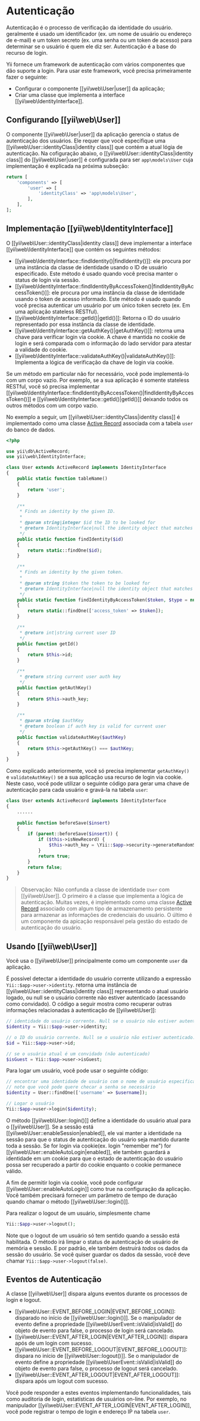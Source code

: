 Autenticação
==============

Autenticação é o processo de verificação da identidade do usuário. geralmente é usado um identificador (ex. um nome de usuário ou endereço de e-mail) e um token secreto (ex. uma senha ou um token de acesso) para determinar se o usuário é quem ele diz ser. Autenticação é a base do recurso de login.

Yii fornece um framework de autenticação com vários componentes que dão suporte a login. Para usar este framework, você precisa primeiramente fazer o seguinte:
 
* Configurar o componente [[yii\web\User|user]] da aplicação;
* Criar uma classe que implementa a interface [[yii\web\IdentityInterface]].


## Configurando  [[yii\web\User]] <span id="configuring-user"></span>

O componente [[yii\web\User|user]] da aplicação gerencia o status de autenticação dos usuários. Ele requer que você especifique uma [[yii\web\User::identityClass|identity class]] que contém a atual lógia de autenticação.
Na cofiguração abaixo, o [[yii\web\User::identityClass|identity class]] do
[[yii\web\User|user]] é configurada para ser `app\models\User` cuja implementação é explicada na próxima subseção:
  
```php
return [
    'components' => [
        'user' => [
            'identityClass' => 'app\models\User',
        ],
    ],
];
```


## Implementação [[yii\web\IdentityInterface]] <span id="implementing-identity"></span>

O [[yii\web\User::identityClass|identity class]] deve implementar a interface [[yii\web\IdentityInterface]] que contém os seguintes métodos:

* [[yii\web\IdentityInterface::findIdentity()|findIdentity()]]: ele procura por uma instância da classe de identidade usando o ID de usuário especificado. Este método é usado quando você precisa manter o status de login via sessão.
* [[yii\web\IdentityInterface::findIdentityByAccessToken()|findIdentityByAccessToken()]]: ele procura por uma instância da classe de identidade  usando o token de acesso informado. Este método é usado quando você precisa autenticar um usuário por um único token secreto (ex. Em uma aplicação stateless RESTful).
* [[yii\web\IdentityInterface::getId()|getId()]]: Retorna o ID do usuário representado por essa instância da classe de identidade.
* [[yii\web\IdentityInterface::getAuthKey()|getAuthKey()]]: retorna uma chave para verificar login via cookie. A chave é mantida no cookie de login e será comparada com o informação do lado servidor para atestar a validade do cookie.
* [[yii\web\IdentityInterface::validateAuthKey()|validateAuthKey()]]: Implementa a lógica de verificação da chave de login via cookie.

Se um método em particular não for necessário, você pode implementá-lo com um corpo vazio. Por exemplo, se a sua aplicação é somente stateless RESTful, você só precisa implementar [[yii\web\IdentityInterface::findIdentityByAccessToken()|findIdentityByAccessToken()]]
e [[yii\web\IdentityInterface::getId()|getId()]] deixando todos os outros métodos com um corpo vazio.

No exemplo a seguir, um [[yii\web\User::identityClass|identity class]] é implementado como uma classe [Active Record](db-active-record.md) associada com a tabela `user` do banco de dados.

```php
<?php

use yii\db\ActiveRecord;
use yii\web\IdentityInterface;

class User extends ActiveRecord implements IdentityInterface
{
    public static function tableName()
    {
        return 'user';
    }

    /**
     * Finds an identity by the given ID.
     *
     * @param string|integer $id the ID to be looked for
     * @return IdentityInterface|null the identity object that matches the given ID.
     */
    public static function findIdentity($id)
    {
        return static::findOne($id);
    }

    /**
     * Finds an identity by the given token.
     *
     * @param string $token the token to be looked for
     * @return IdentityInterface|null the identity object that matches the given token.
     */
    public static function findIdentityByAccessToken($token, $type = null)
    {
        return static::findOne(['access_token' => $token]);
    }

    /**
     * @return int|string current user ID
     */
    public function getId()
    {
        return $this->id;
    }

    /**
     * @return string current user auth key
     */
    public function getAuthKey()
    {
        return $this->auth_key;
    }

    /**
     * @param string $authKey
     * @return boolean if auth key is valid for current user
     */
    public function validateAuthKey($authKey)
    {
        return $this->getAuthKey() === $authKey;
    }
}
```

Como explicado anteriormente, você só precisa implementar `getAuthKey()` e `validateAuthKey()` se a sua aplicação usa recurso de login via cookie. Neste caso, você pode utilizar o seguinte código para gerar uma chave de autenticação para cada usuário
e gravá-la na tabela `user`:

```php
class User extends ActiveRecord implements IdentityInterface
{
    ......
    
    public function beforeSave($insert)
    {
        if (parent::beforeSave($insert)) {
            if ($this->isNewRecord) {
                $this->auth_key = \Yii::$app->security->generateRandomString();
            }
            return true;
        }
        return false;
    }
}
```

> Observação: Não confunda a classe de identidade `User` com [[yii\web\User]]. O primeiro é a classe que implementa a lógica de autenticação. Muitas vezes, é implementado como uma classe  [Active Record](db-active-record.md) associado com algum tipo de armazenamento persistente para armazenar as informações de credenciais do usuário. O último é um componente da apicação responsável pela gestão do estado de autenticação do usuário.


## Usando [[yii\web\User]] <span id="using-user"></span>

Você usa o [[yii\web\User]] principalmente como um componente `user` da aplicação. 

É possível detectar a identidade do usuário corrente utilizando a expressão `Yii::$app->user->identity`. retorna uma instância de [[yii\web\User::identityClass|identity class]] representando o atual usuário logado, ou null se o usuário corrente não estiver autenticado (acessando como convidado). O código a seguir mostra como recuperar outras informações relacionadas à autenticação de [[yii\web\User]]:

```php
// identidade do usuário corrente. Null se o usuário não estiver autenticado.
$identity = Yii::$app->user->identity;

// o ID do usuário corrente. Null se o usuário não estiver autenticado.
$id = Yii::$app->user->id;

// se o usuário atual é um convidado (não autenticado)
$isGuest = Yii::$app->user->isGuest;
```

Para logar um usuário, você pode usar o seguinte código:

```php
// encontrar uma identidade de usuário com o nome de usuário especificado.
// note que você pode quere checar a senha se necessário
$identity = User::findOne(['username' => $username]);

// Logar o usuário 
Yii::$app->user->login($identity);
```

O método [[yii\web\User::login()]] define a identidade do usuário atual para o [[yii\web\User]]. Se a sessão está [[yii\web\User::enableSession|enabled]], ele vai manter a identidade na sessão para que o status de autenticação do usuário seja mantido durante toda a sessão. Se for login via cookie(ex. login "remember me") for [[yii\web\User::enableAutoLogin|enabled]], ele também guardará a identidade em um cookie para que o estado de autenticação do usuário possa ser recuperado a partir do cookie enquanto o cookie permanece válido.

A fim de permitir login via cookie, você pode configurar [[yii\web\User::enableAutoLogin]] como true na configuração da aplicação. Você também precisará fornecer um parâmetro de tempo de duração quando chamar o método [[yii\web\User::login()]]. 

Para realizar o logout de um usuário, simplesmente chame

```php
Yii::$app->user->logout();
```

Note que o logout de um usuário só tem sentido quando a sessão está habilitada. O método irá limpar o status de autenticação de usuário de memória e sessão. E por padrão, ele também destruirá *todos* os dados da sessão do usuário. Se você quiser guardar os dados da sessão, você deve chamar `Yii::$app->user->logout(false)`.


## Eventos de Autenticação <span id="auth-events"></span>

A classe [[yii\web\User]] dispara alguns eventos durante os processos de login e logout. 

* [[yii\web\User::EVENT_BEFORE_LOGIN|EVENT_BEFORE_LOGIN]]: disparado no início de [[yii\web\User::login()]].
  Se o manipulador de evento define a propriedade [[yii\web\UserEvent::isValid|isValid]] do objeto de evento para false, o processo de login será cancelado. 
* [[yii\web\User::EVENT_AFTER_LOGIN|EVENT_AFTER_LOGIN]]: dispara após de um login com sucesso.
* [[yii\web\User::EVENT_BEFORE_LOGOUT|EVENT_BEFORE_LOGOUT]]: dispara no início de [[yii\web\User::logout()]]. Se o manipulador de evento define a propriedade [[yii\web\UserEvent::isValid|isValid]] do objeto de evento para false, o processo de logout será cancelado. 
* [[yii\web\User::EVENT_AFTER_LOGOUT|EVENT_AFTER_LOGOUT]]: dispara após um logout com sucesso.

Você pode responder a estes eventos implementando funcionalidades, tais como auditoria de login, estatísticas de usuários on-line. Por exemplo, no manipulador 
[[yii\web\User::EVENT_AFTER_LOGIN|EVENT_AFTER_LOGIN]], você pode registrar o tempo de login e endereço IP na tabela `user`.



